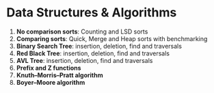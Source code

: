# Data Structures & Algorithms

1. **No comparison sorts**: Counting and LSD sorts
1. **Comparing sorts**: Quick, Merge and Heap sorts with benchmarking
1. **Binary Search Tree**: insertion, deletion, find and traversals
1. **Red Black Tree**: insertion, deletion, find and traversals
1. **AVL Tree**: insertion, deletion, find and traversals
1. **Prefix and Z functions**
1. **Knuth–Morris–Pratt algorithm**
1. **Boyer–Moore algorithm**
